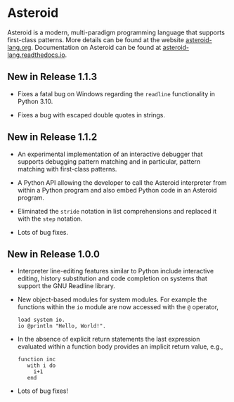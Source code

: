 # Asteroid
Asteroid is a modern, multi-paradigm programming language that supports first-class patterns.  More details can
be found at the website [asteroid-lang.org](https://asteroid-lang.org).
Documentation on Asteroid can be found at
[asteroid-lang.readthedocs.io](https://asteroid-lang.readthedocs.io).

## New in Release 1.1.3

* Fixes a fatal bug on Windows regarding the `readline` functionality in Python 3.10.

* Fixes a bug with escaped double quotes in strings.

## New in Release 1.1.2

* An experimental implementation of an interactive debugger that supports debugging pattern matching and in
  particular, pattern matching with first-class patterns.

* A Python API allowing the developer to call the Asteroid interpreter from within a Python program and also embed
  Python code in an Asteroid program.

* Eliminated the `stride` notation in list comprehensions and replaced it with the `step` notation.

* Lots of bug fixes.


## New in Release 1.0.0

* Interpreter line-editing features similar to Python include interactive editing, history substitution and code completion on systems that support the GNU Readline library.

* New object-based modules for system modules.  For example the functions within the
  `io` module are now accessed with the `@` operator,
  ```
  load system io.
  io @println "Hello, World!".
  ```

* In the absence of explicit return statements the last expression evaluated within
  a function body provides an implicit return value, e.g.,
  ```
  function inc
     with i do
       i+1
     end
  ```

* Lots of bug fixes!
